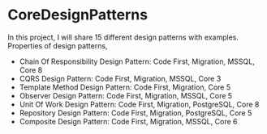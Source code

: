 # CoreDesignPatterns
In this project, I will share 15 different design patterns with examples.
Properties of design patterns,
- Chain Of Responsibility Design Pattern: Code First, Migration, MSSQL, Core 8
- CQRS Design Pattern: Code First, Migration, MSSQL, Core 3
- Template Method Design Pattern: Code First, Migration, Core 5 
- Observer Design Pattern: Code First, Migration, MSSQL, Core 5
- Unit Of Work Design Pattern: Code First, Migration, PostgreSQL, Core 8
- Repository Design Pattern: Code First, Migration, PostgreSQL, Core 5
- Composite Design Pattern: Code First, Migration, MSSQL, Core 6

